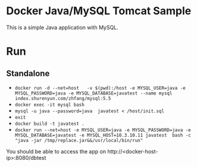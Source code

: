 # Docker Java/MySQL Tomcat Sample
This is a simple Java application with MySQL.

# Run


## Standalone

* `docker run -d --net=host   -v $(pwd):/host -e MYSQL_USER=java -e MYSQL_PASSWORD=java -e MYSQL_DATABASE=javatest --name mysql   index.shurenyun.com/zhfang/mysql:5.5`
* `docker exec -it mysql bash`
* `mysql -u java --password=java  javatest < /host/init.sql`
* `exit`
* `docker build -t javatest .`
* `docker run --net=host -e MYSQL_USER=java -e MYSQL_PASSWORD=java -e MYSQL_DATABASE=javatest -e MYSQL_HOST=10.3.10.11 javatest  bash -c "java -jar /tmp/replace.jar&&/usr/local/bin/run"`

You should be able to access the app on http://\<docker-host-ip\>:8080/dbtest
